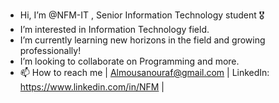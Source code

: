 -  Hi, I’m @NFM-IT , Senior Information Technology student 🎖
-  I’m interested in Information Technology field.
-  I’m currently learning new horizons in the field and growing professionally!
-  I’m looking to collaborate on Programming and more.
- 📫 How to reach me | Almousanouraf@gmail.com | LinkedIn: https://www.linkedin.com/in/NFM |

<!---
NFM-IT/NFM-IT is a ✨ special ✨ repository because its `README.md` (this file) appears on your GitHub profile.
You can click the Preview link to take a look at your changes.
--->
